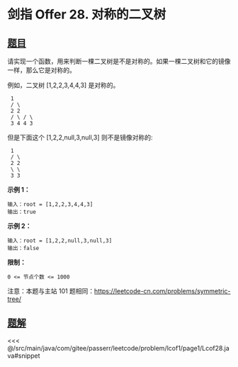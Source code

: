 # 剑指 Offer 28. 对称的二叉树

## [题目](https://leetcode.cn/problems/dui-cheng-de-er-cha-shu-lcof/)
请实现一个函数，用来判断一棵二叉树是不是对称的。如果一棵二叉树和它的镜像一样，那么它是对称的。

例如，二叉树 \[1,2,2,3,4,4,3\] 是对称的。

` 1`  
`
/ \`  
`
2 2`  
`
/ \ / \`  
`
3 4 4 3`  

但是下面这个 \[1,2,2,null,3,null,3\] 则不是镜像对称的:

` 1`  
`
/ \`  
`
2 2`  
`
\ \`  
`
3 3`

**示例 1：**

```
输入：root = [1,2,2,3,4,4,3]
输出：true
```

**示例 2：**

```
输入：root = [1,2,2,null,3,null,3]
输出：false
```

**限制：**

`0 <= 节点个数 <= 1000`

注意：本题与主站 101 题相同：<https://leetcode-cn.com/problems/symmetric-tree/>


## [题解](https://github.com/PasseRR/JavaLeetCode/blob/master/src/main/java/com/gitee/passerr/leetcode/problem/lcof1/page1/Lcof28.java)

<<< @/src/main/java/com/gitee/passerr/leetcode/problem/lcof1/page1/Lcof28.java#snippet
